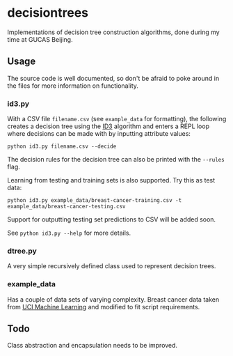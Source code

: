 # decisiontrees

Implementations of decision tree construction algorithms, done during my time
at GUCAS Beijing.

## Usage

The source code is well documented, so don't be afraid to poke around in the
files for more information on functionality.

### id3.py

With a CSV file `filename.csv` (see `example_data` for formatting), the
following creates a decision tree using the [ID3](http://en.wikipedia.org/wiki/ID3_algorithm)
algorithm and enters a REPL loop where decisions can be made with by inputting
attribute values:

    python id3.py filename.csv --decide

The decision rules for the decision tree can also be printed with the `--rules` flag.

Learning from testing and training sets is also supported. Try this as test data:

    python id3.py example_data/breast-cancer-training.csv -t example_data/breast-cancer-testing.csv

Support for outputting testing set predictions to CSV will be added soon.

See `python id3.py --help` for more details.

### dtree.py

A very simple recursively defined class used to represent decision trees.

### example_data

Has a couple of data sets of varying complexity. Breast cancer data taken from [UCI Machine Learning](http://archive.ics.uci.edu/ml/machine-learning-databases/breast-cancer-wisconsin/) and modified to fit script requirements.

## Todo

Class abstraction and encapsulation needs to be improved.
